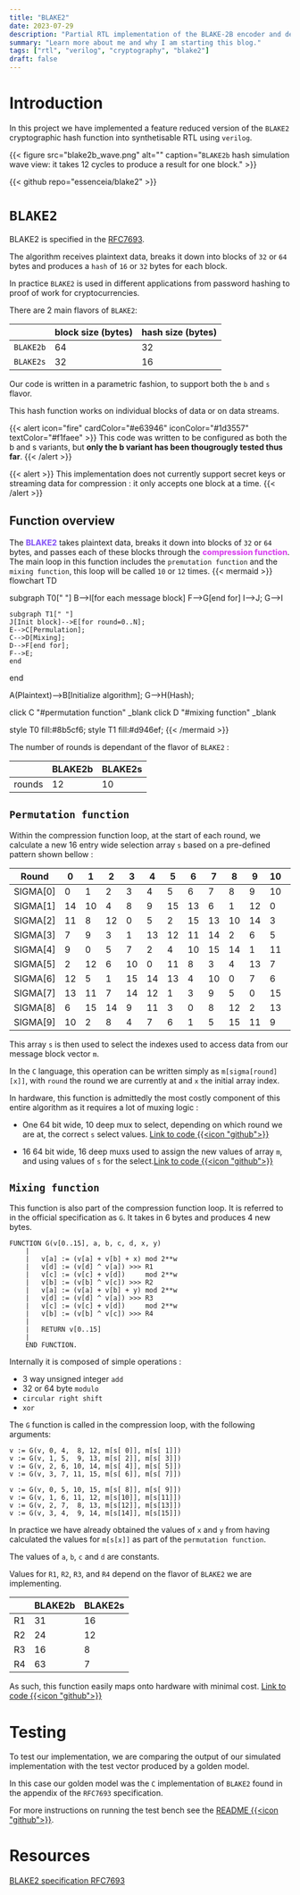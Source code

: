 ```yaml
---
title: "BLAKE2"
date: 2023-07-29
description: "Partial RTL implementation of the BLAKE-2B encoder and decoder."
summary: "Learn more about me and why I am starting this blog."
tags: ["rtl", "verilog", "cryptography", "blake2"]
draft: false
---
```

# Introduction

In this project we have implemented a feature reduced version of the `BLAKE2` cryptographic hash function into
synthetisable RTL using `verilog`.

{{< figure
    src="blake2b_wave.png"
    alt=""
    caption="`BLAKE2b` hash simulation wave view: it takes 12 cycles to produce a result for one block."
    >}}

{{< github repo="essenceia/blake2" >}}


# `BLAKE2`


BLAKE2 is specified in the [RFC7693](https://tools.ietf.org/html/rfc7693).

The algorithm receives plaintext data, breaks it down into blocks of `32` or `64` bytes 
and produces a `hash` of `16` or `32` bytes for each block. 

In practice `BLAKE2` is used in different applications from password hashing to proof of work
for cryptocurrencies.

There are 2 main flavors of `BLAKE2`:


|  | block size (bytes) | hash size (bytes) |
| ------ | --------------------------- | ------------------- |
| `BLAKE2b` | 64 | 32 | 
| `BLAKE2s` |  32 | 16 | 


Our code is written in a parametric fashion, to support both the `b` and `s` flavor.

This hash function works on individual blocks of data or on data streams.

{{< alert icon="fire" cardColor="#e63946" iconColor="#1d3557" textColor="#f1faee" >}}
This code was written to be configured as both the
b and s variants, but **only the b variant has been thougrougly tested thus far**.
{{< /alert >}}

{{< alert >}}
This implementation does not currently support secret keys or streaming data for compression : it
only accepts one block at a time.
{{< /alert >}}

## Function overview

The
<span style="color:#8b5cf6; font-weight: 800;">BLAKE2</span> 
takes plaintext data, breaks it down into blocks of `32` or `64` bytes,
and passes each of these blocks through the 
<span style="color:#d946ef; font-weight: 800;">compression function</span>.
The main loop in this function includes the `premutation function` and the `mixing function`, this
loop will be called `10` or `12` times. 
{{< mermaid >}}
flowchart TD


subgraph T0[" "]
B-->I[for each message block]
F-->G[end for]
I-->J;
G-->I

    subgraph T1[" "]
    J[Init block]-->E[for round=0..N];
    E-->C[Permulation];
    C-->D[Mixing];
    D-->F[end for];
    F-->E;
    end

end

A(Plaintext)-->B[Initialize algorithm];
G-->H(Hash);

click C "#permutation function" _blank
click D "#mixing function" _blank

style T0 fill:#8b5cf6; 
style T1 fill:#d946ef;
{{< /mermaid >}}

The number of rounds is dependant of the flavor of `BLAKE2` :

|      | BLAKE2b | BLAKE2s|
|----- | --------|-----   |
| rounds  | 12 | 10 |

 
## `Permutation function`

Within the compression function loop, at the start of each round, we calculate a new 16 entry wide selection array `s`
based on a pre-defined pattern shown bellow :

|  Round    |  0|  1|  2|  3|  4|  5|  6|  7|  8|  9| 10| 11| 12| 13| 14| 15 |
| ----------|---|---|---|---|---|---|---|---|---|---|---|---|---|---|---|----|
|  SIGMA[0] |  0|  1|  2|  3|  4|  5|  6|  7|  8|  9| 10| 11| 12| 13| 14| 15 |
|  SIGMA[1] | 14| 10|  4|  8|  9| 15| 13|  6|  1| 12|  0|  2| 11|  7|  5|  3 |
|  SIGMA[2] | 11|  8| 12|  0|  5|  2| 15| 13| 10| 14|  3|  6|  7|  1|  9|  4 |
|  SIGMA[3] |  7|  9|  3|  1| 13| 12| 11| 14|  2|  6|  5| 10|  4|  0| 15|  8 |
|  SIGMA[4] |  9|  0|  5|  7|  2|  4| 10| 15| 14|  1| 11| 12|  6|  8|  3| 13 |
|  SIGMA[5] |  2| 12|  6| 10|  0| 11|  8|  3|  4| 13|  7|  5| 15| 14|  1|  9 |
|  SIGMA[6] | 12|  5|  1| 15| 14| 13|  4| 10|  0|  7|  6|  3|  9|  2|  8| 11 |
|  SIGMA[7] | 13| 11|  7| 14| 12|  1|  3|  9|  5|  0| 15|  4|  8|  6|  2| 10 |
|  SIGMA[8] |  6| 15| 14|  9| 11|  3|  0|  8| 12|  2| 13|  7|  1|  4| 10|  5 |
|  SIGMA[9] | 10|  2|  8|  4|  7|  6|  1|  5| 15| 11|  9| 14|  3| 12| 13|  0 |

This array `s` is then used to select the indexes used to access data from our
message block vector `m`.

In the `C` language, this operation can be written simply as `m[sigma[round][x]]`, with `round` the
round we are currently at and `x` the initial array index.


In hardware, this function is admittedly the most costly component of this entire algorithm
as it requires a lot of muxing logic : 

- One 64 bit wide, 10 deep mux to select, depending on which round we are at, the correct `s` select values. [Link to code {{<icon "github">}}](https://github.com/Essenceia/Blake2/blob/46764d1882debe8f61166b7c65b51d4fee945ae4/blake2.v#L183-L201)

- 16 64 bit wide, 16 deep muxs used to assign the new values of array `m`, and using values of `s` for the select.[Link to code {{<icon "github">}}](https://github.com/Essenceia/Blake2/blob/46764d1882debe8f61166b7c65b51d4fee945ae4/blake2.v#L217-L242) 

## `Mixing function`

This function is also part of the compression function loop.
It is referred to in the official
specification as `G`. It takes in 6 bytes and produces 4 new bytes.

```
FUNCTION G(v[0..15], a, b, c, d, x, y)
    |
    |   v[a] := (v[a] + v[b] + x) mod 2**w
    |   v[d] := (v[d] ^ v[a]) >>> R1
    |   v[c] := (v[c] + v[d])     mod 2**w
    |   v[b] := (v[b] ^ v[c]) >>> R2
    |   v[a] := (v[a] + v[b] + y) mod 2**w
    |   v[d] := (v[d] ^ v[a]) >>> R3
    |   v[c] := (v[c] + v[d])     mod 2**w
    |   v[b] := (v[b] ^ v[c]) >>> R4
    |
    |   RETURN v[0..15]
    |
    END FUNCTION.
```

Internally it is composed of simple operations :
- 3 way unsigned integer `add`
- 32 or 64 byte `modulo` 
- `circular right shift`
- `xor`

The `G` function is called in the compression loop, with the following arguments:
```
v := G(v, 0, 4,  8, 12, m[s[ 0]], m[s[ 1]])
v := G(v, 1, 5,  9, 13, m[s[ 2]], m[s[ 3]])
v := G(v, 2, 6, 10, 14, m[s[ 4]], m[s[ 5]])
v := G(v, 3, 7, 11, 15, m[s[ 6]], m[s[ 7]])

v := G(v, 0, 5, 10, 15, m[s[ 8]], m[s[ 9]])
v := G(v, 1, 6, 11, 12, m[s[10]], m[s[11]])
v := G(v, 2, 7,  8, 13, m[s[12]], m[s[13]])
v := G(v, 3, 4,  9, 14, m[s[14]], m[s[15]])
```


In practice we have already obtained the values of `x` and `y` from having calculated the values 
for `m[s[x]]` as part of the `permutation function`. 

The values of `a`, `b`, `c` and `d` are constants.

Values for `R1`, `R2`, `R3`, and `R4` depend on the flavor of `BLAKE2` we are implementing.

|      | BLAKE2b | BLAKE2s|
|----- | --------|-----   |
| R1   | 31 | 16 |
| R2   | 24 | 12 |
| R3   | 16 | 8 |
| R4   | 63 | 7 |

As such, this function easily maps onto hardware with minimal cost.
[Link to code {{<icon "github">}}](https://github.com/Essenceia/Blake2/blob/46764d1882debe8f61166b7c65b51d4fee945ae4/blake2.v#L276-L383)

# Testing

To test our implementation, we are comparing the output of our simulated implementation 
with the test vector produced by a golden model.

In this case our golden model was the `C`
implementation of `BLAKE2` found in the appendix of the `RFC7693` specification.

For more instructions on running the test bench see the [README {{<icon "github">}}](https://github.com/Essenceia/Blake2/blob/46764d1882debe8f61166b7c65b51d4fee945ae4/blake2.v#L276-L383).

# Resources 

[BLAKE2 specification RFC7693](https://www.rfc-editor.org/rfc/rfc7693)

